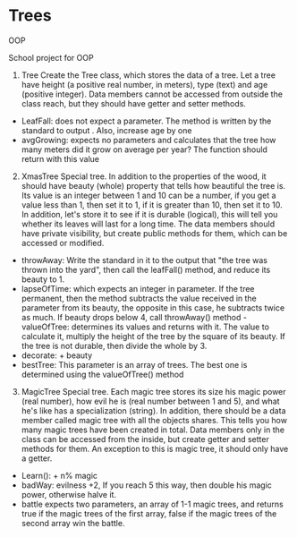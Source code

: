 # Trees
OOP

School project for OOP
1. Tree
Create the Tree class, which stores the data of a tree. Let a tree have height (a positive real number,
in meters), type (text) and age (positive integer). Data members cannot be accessed from outside the class
reach, but they should have getter and setter methods.
- LeafFall: does not expect a parameter. The method is written by the standard to output . Also, increase age by one
- avgGrowing: expects no parameters and calculates that the tree how many meters did it grow on average per year? The function should return with this value
2. XmasTree
Special tree. In addition to the properties of the wood, it should have beauty
(whole) property that tells how beautiful the tree is. Its value is an integer between 1 and 10
can be a number, if you get a value less than 1, then set it to 1, if it is greater than 10, then set it to 10.
In addition, let's store it to see if it is durable (logical), this will tell you whether its leaves will last for a long time.
The data members should have private visibility, but create public methods for them, which
can be accessed or modified.
- throwAway: Write the standard in it to the output that "the tree was thrown into the yard", then call the leafFall()
method, and reduce its beauty to 1.
- lapseOfTime: which expects an integer in parameter. If the tree permanent, then the method subtracts the value received in the parameter from its beauty, the opposite in this case, he subtracts twice as much. If beauty drops below 4, call throwAway() method
-valueOfTree: determines its values and returns with it. The value to calculate it, multiply the height of the tree by the square of its beauty. If the tree is not durable, then divide the whole by 3.
- decorate: + beauty
- bestTree: This parameter is an array of trees. The best one is determined using the valueOfTree() method
3. MagicTree
Special tree. Each magic tree stores its size
his magic power (real number), how evil he is (real number between 1 and 5), and what he's like
has a specialization (string). In addition, there should be a data member called magic tree with all the objects
shares. This tells you how many magic trees have been created in total. Data members only in the class
can be accessed from the inside, but create getter and setter methods for them. An exception to this is
magic tree, it should only have a getter.
- Learn(): + n% magic
- badWay: evilness +2, If you reach 5 this way, then double his magic power, otherwise halve it.
- battle expects two parameters, an array of 1-1 magic trees, and
returns true if the magic trees of the first array, false if the magic trees of the second array win the
battle.
